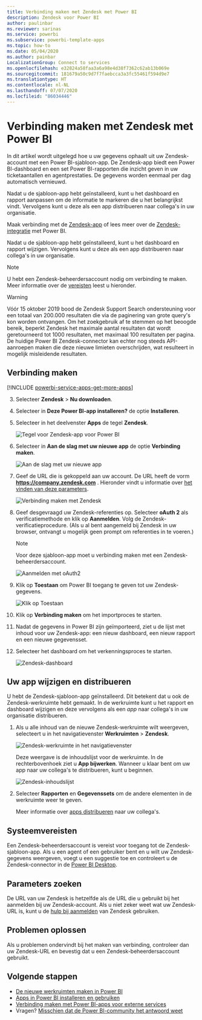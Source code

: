 ```yaml
---
title: Verbinding maken met Zendesk met Power BI
description: Zendesk voor Power BI
author: paulinbar
ms.reviewer: sarinas
ms.service: powerbi
ms.subservice: powerbi-template-apps
ms.topic: how-to
ms.date: 05/04/2020
ms.author: painbar
LocalizationGroup: Connect to services
ms.openlocfilehash: e32824a58faa3a6a98e4d38f7362c62ab13b069e
ms.sourcegitcommit: 181679a50c9d7f7faebcca3a3fc55461f594d9e7
ms.translationtype: HT
ms.contentlocale: nl-NL
ms.lasthandoff: 07/07/2020
ms.locfileid: "86034446"
---
```

# <a name="connect-to-zendesk-with-power-bi"></a>Verbinding maken met Zendesk met Power BI

In dit artikel wordt uitgelegd hoe u uw gegevens ophaalt uit uw Zendesk-account met een Power BI-sjabloon-app. De Zendesk-app biedt een Power BI-dashboard en een set Power BI-rapporten die inzicht geven in uw ticketaantallen en agentprestaties. De gegevens worden eenmaal per dag automatisch vernieuwd. 

Nadat u de sjabloon-app hebt geïnstalleerd, kunt u het dashboard en rapport aanpassen om de informatie te markeren die u het belangrijkst vindt. Vervolgens kunt u deze als een app distribueren naar collega's in uw organisatie.

Maak verbinding met de [Zendesk-app](https://app.powerbi.com/getdata/services/zendesk) of lees meer over de [Zendesk-integratie](https://powerbi.microsoft.com/integrations/zendesk) met Power BI.

Nadat u de sjabloon-app hebt geïnstalleerd, kunt u het dashboard en rapport wijzigen. Vervolgens kunt u deze als een app distribueren naar collega's in uw organisatie.

>[!NOTE]
>U hebt een Zendesk-beheerdersaccount nodig om verbinding te maken. Meer informatie over de [vereisten](#system-requirements) leest u hieronder.

>[!WARNING]
>Vóór 15 oktober 2019 bood de Zendesk Support Search ondersteuning voor een totaal van 200.000 resultaten die via de paginering van grote query's kon worden ontvangen. Om het zoekgebruik af te stemmen op het beoogde bereik, beperkt Zendesk het maximale aantal resultaten dat wordt geretourneerd tot 1000 resultaten, met maximaal 100 resultaten per pagina. De huidige Power BI Zendesk-connector kan echter nog steeds API-aanroepen maken die deze nieuwe limieten overschrijden, wat resulteert in mogelijk misleidende resultaten.

## <a name="how-to-connect"></a>Verbinding maken

[!INCLUDE [powerbi-service-apps-get-more-apps](../includes/powerbi-service-apps-get-more-apps.md)]

3. Selecteer **Zendesk** \> **Nu downloaden**.
4. Selecteer in **Deze Power BI-app installeren?** de optie **Installeren**.
4. Selecteer in het deelvenster **Apps** de tegel **Zendesk**.

    ![Tegel voor Zendesk-app voor Power BI](media/service-connect-to-zendesk/power-bi-zendesk-tile.png)

6. Selecteer in **Aan de slag met uw nieuwe app** de optie **Verbinding maken**.

    ![Aan de slag met uw nieuwe app](media/service-connect-to-zendesk/power-bi-new-app-connect-get-started.png)

4. Geef de URL die is gekoppeld aan uw account. De URL heeft de vorm **https://company.zendesk.com** . Hieronder vindt u informatie over [het vinden van deze parameters](#finding-parameters).
   
   ![Verbinding maken met Zendesk](media/service-connect-to-zendesk/pbi_zendeskconnect.png)

5. Geef desgevraagd uw Zendesk-referenties op.  Selecteer **oAuth 2** als verificatiemethode en klik op **Aanmelden**. Volg de Zendesk-verificatieprocedure. (Als u al bent aangemeld bij Zendesk in uw browser, ontvangt u mogelijk geen prompt om referenties in te voeren.)
   
   > [!NOTE]
   > Voor deze sjabloon-app moet u verbinding maken met een Zendesk-beheerdersaccount. 
   > 
   
   ![Aanmelden met oAuth2](media/service-connect-to-zendesk/pbi_zendesksignin.png)
6. Klik op **Toestaan** om Power BI toegang te geven tot uw Zendesk-gegevens.
   
   ![Klik op Toestaan](media/service-connect-to-zendesk/zendesk2.jpg)
7. Klik op **Verbinding maken** om het importproces te starten. 
8. Nadat de gegevens in Power BI zijn geïmporteerd, ziet u de lijst met inhoud voor uw Zendesk-app: een nieuw dashboard, een nieuw rapport en een nieuwe gegevensset.
9. Selecteer het dashboard om het verkenningsproces te starten.

    ![Zendesk-dashboard](media/service-connect-to-zendesk/power-bi-zendesk-dashboard.png)
   
## <a name="modify-and-distribute-your-app"></a>Uw app wijzigen en distribueren

U hebt de Zendesk-sjabloon-app geïnstalleerd. Dit betekent dat u ook de Zendesk-werkruimte hebt gemaakt. In de werkruimte kunt u het rapport en dashboard wijzigen en deze vervolgens als een *app* naar collega's in uw organisatie distribueren. 

1. Als u alle inhoud van de nieuwe Zendesk-werkruimte wilt weergeven, selecteert u in het navigatievenster **Werkruimten** > **Zendesk**. 

    ![Zendesk-werkruimte in het navigatievenster](media/service-connect-to-zendesk/power-bi-zendesk-workspace-left-nav.png)

    Deze weergave is de inhoudslijst voor de werkruimte. In de rechterbovenhoek ziet u **App bijwerken**. Wanneer u klaar bent om uw app naar uw collega's te distribueren, kunt u beginnen. 

    ![Zendesk-inhoudslijst](media/service-connect-to-zendesk/power-bi-zendesk-content-list.png)

2. Selecteer **Rapporten** en **Gegevenssets** om de andere elementen in de werkruimte weer te geven.

    Meer informatie over [apps distribueren](../collaborate-share/service-create-distribute-apps.md) naar uw collega's.

## <a name="system-requirements"></a>Systeemvereisten
Een Zendesk-beheerdersaccount is vereist voor toegang tot de Zendesk-sjabloon-app. Als u een agent of een gebruiker bent en u wilt uw Zendesk-gegevens weergeven, voegt u een suggestie toe en controleert u de Zendesk-connector in de [Power BI Desktop](desktop-connect-to-data.md).

## <a name="finding-parameters"></a>Parameters zoeken
De URL van uw Zendesk is hetzelfde als de URL die u gebruikt bij het aanmelden bij uw Zendesk-account. Als u niet zeker weet wat uw Zendesk-URL is, kunt u de [hulp bij aanmelden](https://www.zendesk.com/login/) van Zendesk gebruiken.

## <a name="troubleshooting"></a>Problemen oplossen
Als u problemen ondervindt bij het maken van verbinding, controleer dan uw Zendesk-URL en bevestig dat u een Zendesk-beheerdersaccount gebruikt.

## <a name="next-steps"></a>Volgende stappen

* [De nieuwe werkruimten maken in Power BI](../collaborate-share/service-create-the-new-workspaces.md)
* [Apps in Power BI installeren en gebruiken](../consumer/end-user-apps.md)
* [Verbinding maken met Power BI-apps voor externe services](service-connect-to-services.md)
* Vragen? [Misschien dat de Power BI-community het antwoord weet](https://community.powerbi.com/)
